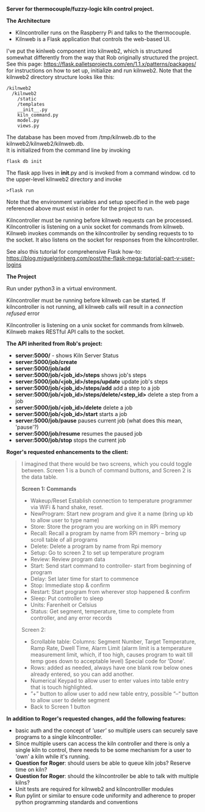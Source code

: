 **Server for thermocouple/fuzzy-logic kiln control project.**

**The Architecture**
* Kilncontroller runs on the Raspberry Pi and talks to the thermocouple.
* Kilnweb is a Flask application that controls the web-based UI.

I've put the kinlweb component into kilnweb2, which is structured somewhat differently from the way that 
Rob originally structured the project.
See this page: https://flask.palletsprojects.com/en/1.1.x/patterns/packages/ for instructions on how to 
set up, initialize and run kilnweb2.  Note that the kilnweb2 directory structure looks like this:


~~~
/kilnweb2
  /kilnweb2
    /static
    /templates
    __init__.py
    kiln_command.py
    model.py
    views.py
~~~    

The database has been moved from /tmp/kilnweb.db to the kilnweb2/kilnweb2/kilnweb.db.  
It is initialized from the command line by invoking 
~~~
flask db init
~~~

The flask app lives in __init__.py and is invoked from a command window.  cd to the upper-level
kilnweb2 directory and invoke 
~~~
>flask run
~~~
Note that the environment variables and setup specified in the web page referenced above must exist in order for the project to run.

Kilncontroller must be running before kilnweb requests can be processed.  Kilncontroller is listening
on a unix socket for commands from kilnweb.  Kilnweb invokes commands on the kilncontroller by sending
requests to to the socket. It also listens on the socket for responses from the kilncontroller.

See also this tutorial for comprehensive Flask how-to:
https://blog.miguelgrinberg.com/post/the-flask-mega-tutorial-part-v-user-logins

**The Project**

Run under python3 in a virtual environment.

Kilncontroller must be running before kilnweb can be started. If kilncontroller is not running,
all kilnweb calls will result in a *connection refused* error

Kilncontroller is listening on a unix socket for commands from kilnweb.  Kilnweb makes RESTful API calls to the socket.

**The API inherited from Rob's project:**
* **server:5000/** - shows Kiln Server Status
* **server:5000/job/create**
* **server:5000/job/add** 
* **server:5000/job/<job_id>/steps** shows job's steps
* **server:5000/job/<job_id>/steps/update** update job's steps
* **server:5000/job/<job_id>/steps/add** add a step to a job
* **server:5000/job/<job_id>/steps/delete/<step_id>** delete a step from a job
* **server:5000/job/<job_id>/delete** delete a job
* **server:5000/job/<job_id>/start** starts a job
* **server:5000/job/pause** pauses current job (what does this mean, 'pause'?)
* **server:5000/job/resume** resumes the paused job
* **server:5000/job/stop** stops the current job

**Roger's requested enhancements to the client:**

>I imagined that there would be two screens, which you could toggle between.  Screen 1 is a bunch of command buttons, and Screen 2 is the data table.
>
>**Screen 1:   Commands**
>* Wakeup/Reset  Establish connection to temperature programmer via WiFi & hand shake, reset.
>* NewProgram:  Start new program and give it a name (bring up kb to allow user to type name)
>* Store:  Store the program you are working on in RPi memory
>* Recall:  Recall a program by name from RPi memory – bring up scroll table of all programs
>* Delete:  Delete a program by name from Rpi memory
>* Setup:  Go to screen 2 to set up temperature program
>* Review:   Review program data
>* Start:  Send start command to controller- start from beginning of program
>* Delay:  Set later time for start to commence
>* Stop:  Immediate stop & confirm
>* Restart:  Start program from wherever stop happened & confirm
>* Sleep:  Put controller to sleep
>* Units:  Farenheit or Celsius
>* Status:  Get segment, temperature, time to complete from controller, and any error records
>
>Screen 2:
>* Scrollable table:  Columns:  Segment Number, Target Temperature, Ramp Rate, Dwell Time, Alarm Limit  (alarm limit is a temperature measurement limit, which, if too high, causes program to wait till temp goes down to acceptable level)  Special code for 'Done'.
>* Rows:  added as needed, always have one blank row below ones already entered, so you can add another.
>* Numerical Keypad to allow user to enter values into table entry that is touch highlighted.
>* ”+” button to allow user to add new table entry, possible “–“  button to allow user to delete segment
>* Back to Screen 1 button

**In addition to Roger's requested changes, add the following features:**
* basic auth and the concept of _'user'_ so multiple users can securely save programs to a single 
kilncontroller. 
* Since multiple users can access the kiln controller and there is only a single kiln to control, 
there needs to be some mechanism for a user to 'own' a kiln while it's running. 
* **Question for Roger**: should users be able to queue kiln jobs?  Reserve time on kiln?  
* **Question for Roger**: should the kilncontroller be able to talk with multiple kilns?
* Unit tests are required for kilnweb2 and kilncontrolller modules
* Run pylint or similar to ensure code uniformity and adherence to proper python programming standards and conventions
